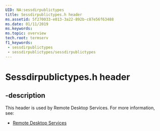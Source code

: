 ```yaml
---
UID: NA:sessdirpublictypes
title: Sessdirpublictypes.h header
ms.assetid: 5f270033-e013-3a22-892b-c87e56f63488
ms.date: 01/11/2019
ms.keywords: 
ms.topic: overview
tech.root: termserv
f1_keywords:
 - sessdirpublictypes
 - sessdirpublictypes/sessdirpublictypes
---
```


# Sessdirpublictypes.h header


## -description

This header is used by Remote Desktop Services. For more information, see:

- [Remote Desktop Services](../_termserv/index.md)

